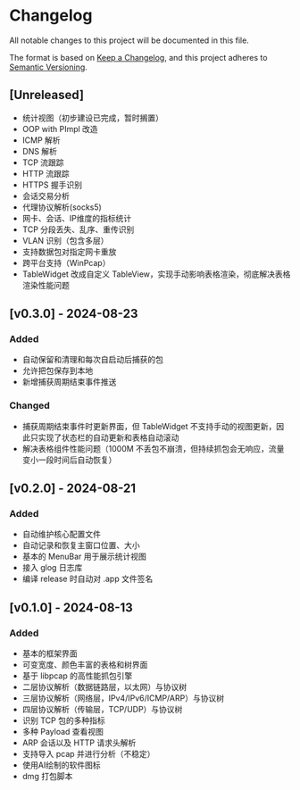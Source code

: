 # Changelog

All notable changes to this project will be documented in this file.

The format is based on [Keep a Changelog](https://keepachangelog.com/en/1.0.0/), and this project adheres to [Semantic Versioning](https://semver.org/spec/v2.0.0.html).

## [Unreleased]

- 统计视图（初步建设已完成，暂时搁置）
- OOP with PImpl 改造
- ICMP 解析
- DNS 解析
- TCP 流跟踪
- HTTP 流跟踪
- HTTPS 握手识别
- 会话交易分析
- 代理协议解析(socks5)
- 网卡、会话、IP维度的指标统计
- TCP 分段丢失、乱序、重传识别
- VLAN 识别（包含多层）
- 支持数据包对指定网卡重放
- 跨平台支持（WinPcap）
- TableWidget 改成自定义 TableView，实现手动影响表格渲染，彻底解决表格渲染性能问题

## [v0.3.0] - 2024-08-23

### Added

- 自动保留和清理和每次自启动后捕获的包
- 允许把包保存到本地
- 新增捕获周期结束事件推送

### Changed

- 捕获周期结束事件时更新界面，但 TableWidget 不支持手动的视图更新，因此只实现了状态栏的自动更新和表格自动滚动
- 解决表格组件性能问题（1000M 不丢包不崩溃，但持续抓包会无响应，流量变小一段时间后自动恢复）

## [v0.2.0] - 2024-08-21

### Added

- 自动维护核心配置文件
- 自动记录和恢复主窗口位置、大小
- 基本的 MenuBar 用于展示统计视图
- 接入 glog 日志库
- 编译 release 时自动对 .app 文件签名

## [v0.1.0] - 2024-08-13

### Added

- 基本的框架界面
- 可变宽度、颜色丰富的表格和树界面
- 基于 libpcap 的高性能抓包引擎
- 二层协议解析（数据链路层，以太网）与协议树
- 三层协议解析（网络层，IPv4/IPv6/ICMP/ARP）与协议树
- 四层协议解析（传输层，TCP/UDP）与协议树
- 识别 TCP 包的多种指标
- 多种 Payload 查看视图
- ARP 会话以及 HTTP 请求头解析
- 支持导入 pcap 并进行分析（不稳定）
- 使用AI绘制的软件图标
- dmg 打包脚本
